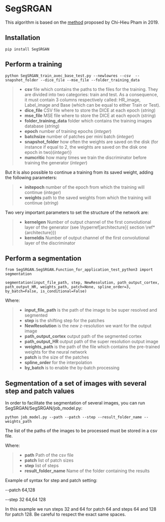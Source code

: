 # SegSRGAN

This algorithm is based on the [method](https://hal.archives-ouvertes.fr/hal-01895163) proposed by Chi-Hieu Pham in 2019.

## Installation

`pip install SegSRGAN`

## Perform a training

`python SegSRGAN_train_avec_base_test.py --newlowres --csv  --snapshot_folder --dice_file --mse_file --folder_training_data`

> * **csv** file which contains the paths to the files for the training. They are divided into two categories: train and test. As a consequence, it must contain 3 columns respectively called: HR\_image, Label\_image and Base (which can be equal to either Train or Test).  
> * **dice_file** CSV file where to store the DICE at each epoch (_string_)
> * **mse\_file** MSE file where to store the DICE at each epoch (*string*)
> * **folder\_training\_data** folder which contains the training images database (*string*)
> * **epoch** number of training epochs (*integer*)
> * **batchsize** number of patches per mini batch (*integer*)
> * **snapshot\_folder** how often the weights are saved on the disk (for instance if equal to 2, the weights are saved on the disk one epoch in two)(*integer*)}
> * **numcritic** how many times we train the discriminator before training the generator (*integer*)


But it is also possible to continue a training from its saved weight, adding the following parameters: 

> * **initepoch** number of the epoch from which the training will continue (*integer*)
> * **weights** path to the saved weights from which the training will continue (*string*)


Two very important parameters to set the structure of the network are:

> * **kernelgen**  Number of output channel of the first convolutional layer of the generator (see \hyperref[architecture]{ section \ref*{architecture}})
> * **kerneldis** Number of output channel of the first convolutional layer of the discriminator

## Perform a segmentation

`from SegSRGAN.SegSRGAN.Function_for_application_test_python3 import segmentation`

`segmentation(input_file_path, step, NewResolution, path_output_cortex, path_output_HR, weights_path, patch=None,
                 spline_order=3, by_batch=False, is_conditional=False)`
                 
Where:
> * **input_file_path** is the path of the image to be super resolved and segmented 
> * **step** is the shifting step for the patches
> * **NewResolution** is the new z-resolution we want for the output image 
> * **path_output_cortex** output path of the segmented cortex
> * **path_output_HR** output path of the super resolution output image
> * **weights_path** is the path of the file which contains the pre-trained weights for the neural network
> * **patch** is the size of the patches
> * **spline_order** for the interpolation
> * **by_batch** is to enable the by-batch processing



## Segmentation of a set of images with several step and patch values

In order to facilitate the segmentation of several images, you can run SegSRGAN/SegSRGAN/job_model.py:

`python job_model.py --path
--patch --step --result_folder_name --weights_path`

The list of the paths of the images to be processed must be stored in a csv file.

Where:

> * **path** Path of the csv file
> * **patch** list of patch sizes 
> * **step** list of steps 
> * **result_folder_name** Name of the folder containing the results

Example of syntax for step and patch setting:

--patch 64,128

--step 32 64,64 128

In this example we run steps 32 and 64 for patch 64 and steps 64 and 128 for patch 128. Be careful to respect the exact same spaces.

